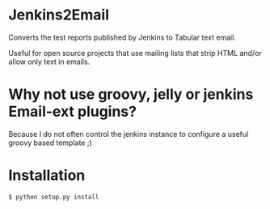 # Jenkins2Email

Converts the test reports published by Jenkins to Tabular text email.

Useful for open source projects that use mailing lists that strip HTML and/or
allow only text in emails.


# Why not use groovy, jelly or jenkins Email-ext plugins?

Because I do not often control the jenkins instance to configure a useful groovy based template ;)

# Installation

```bash
$ python setup.py install
```